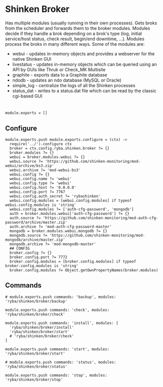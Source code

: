 
# Shinken Broker

Has multiple modules (usually running in their own processes). Gets broks from
the scheduler and forwards them to the broker modules.
Modules decide if they handle a brok depending on a brok's type
(log, initial service/host status, check result, begin/end downtime, ...).
Modules process the broks in many different ways.
Some of the modules are:

* webui - updates in-memory objects and provides a webserver for the native Shinken GUI
* livestatus - updates in-memory objects which can be queried using an API by GUIs like Thruk or Check_MK Multisite
* graphite - exports data to a Graphite database
* ndodb - updates an ndo database (MySQL or Oracle)
* simple_log - centralize the logs of all the Shinken processes
* status_dat - writes to a status.dat file which can be read by the classic cgi-based GUI

#

    module.exports = []

## Configure

    module.exports.push module.exports.configure = (ctx) ->
      require('../').configure ctx
      broker = ctx.config.ryba.shinken.broker ?= {}
      broker.modules ?= {}
      webui = broker.modules.webui ?= {}
      webui.source ?= 'https://github.com/shinken-monitoring/mod-webui/archive/bs3.zip'
      webui.archive ?= 'mod-webui-bs3'
      webui.config ?= {}
      webui.config.name ?= 'webui'
      webui.config.type ?= 'webui'
      webui.config.host ?= '0.0.0.0'
      webui.config.port ?= 7767
      webui.config.auth_secret ?= 'rybashinken'
      webui.config.modules = [webui.config.modules] if typeof webui.config.modules is 'string'
      webui.config.modules ?= ['auth-cfg-password', 'mongodb']
      auth = broker.modules.webui['auth-cfg-password'] ?= {}
      auth.source ?= 'https://github.com/shinken-monitoring/mod-auth-cfg-password/archive/master.zip'
      auth.archive ?= 'mod-auth-cfg-password-master'
      mongodb = broker.modules.webui.mongodb ?= {}
      mongodb.source ?= 'https://github.com/shinken-monitoring/mod-mongodb/archive/master.zip'
      mongodb.archive ?= 'mod-mongodb-master'
      ## CONFIG
      broker.config ?= {}
      broker.config.port ?= 7772
      broker.config.modules = [broker.config.modules] if typeof broker.config.modules is 'string'
      broker.config.modules ?= Object.getOwnPropertyNames(broker.modules)
## Commands

    # module.exports.push commands: 'backup', modules: 'ryba/shinken/broker/backup'

    module.exports.push commands: 'check', modules: 'ryba/shinken/broker/check'

    module.exports.push commands: 'install', modules: [
      'ryba/shinken/broker/install'
      'ryba/shinken/broker/start'
      # 'ryba/shinken/broker/check'
    ]

    module.exports.push commands: 'start', modules: 'ryba/shinken/broker/start'

    # module.exports.push commands: 'status', modules: 'ryba/shinken/broker/status'

    module.exports.push commands: 'stop', modules: 'ryba/shinken/broker/stop'
